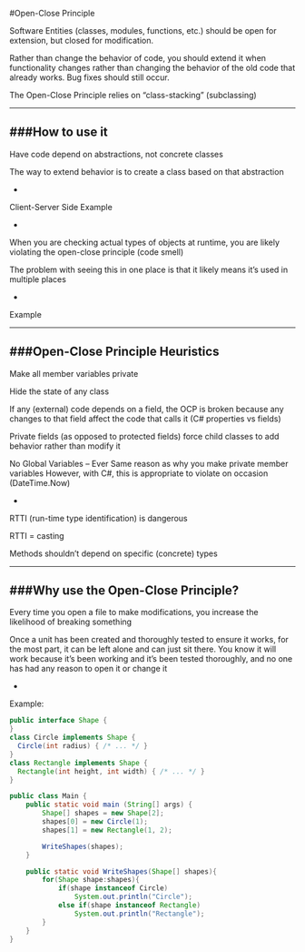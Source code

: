 #Open-Close Principle

Software Entities (classes, modules, functions, etc.) should be open for extension, but closed for modification.

Rather than change the behavior of code, you should extend it when functionality changes rather than changing the behavior of the old code that already works. Bug fixes should still occur.

The Open-Close Principle relies on “class-stacking” (subclassing)

***

###How to use it
-

Have code depend on abstractions, not concrete classes

The way to extend behavior is to create a class based on that abstraction

-

Client-Server Side Example

-

When you are checking actual types of objects at runtime, you are likely violating the open-close principle (code smell)

The problem with seeing this in one place is that it likely means it’s used in multiple places

-

Example

***

###Open-Close Principle Heuristics
-

Make all member variables private

Hide the state of any class

If any (external) code depends on a field, the OCP is broken because any changes to that field affect the code that calls it (C# properties vs fields)

Private fields (as opposed to protected fields) force child classes to add behavior rather than modify it

No Global Variables – Ever
Same reason as why you make private member variables
However, with C#, this is appropriate to violate on occasion (DateTime.Now)

-

RTTI (run-time type identification) is dangerous

RTTI = casting

Methods shouldn’t depend on specific (concrete) types

***

###Why use the Open-Close Principle?
-

Every time you open a file to make modifications, you increase the likelihood of breaking something

Once a unit has been created and thoroughly tested to ensure it works, for the most part, it can be left alone and can just sit there. You know it will work because it’s been working and it’s been tested thoroughly, and no one has had any reason to open it or change it

-

Example:

```java
public interface Shape {
}
class Circle implements Shape {
  Circle(int radius) { /* ... */ }
}
class Rectangle implements Shape {
  Rectangle(int height, int width) { /* ... */ }
}

public class Main {
    public static void main (String[] args) {
        Shape[] shapes = new Shape[2];
        shapes[0] = new Circle(1);
        shapes[1] = new Rectangle(1, 2);

        WriteShapes(shapes);
    }

    public static void WriteShapes(Shape[] shapes){
        for(Shape shape:shapes){
            if(shape instanceof Circle)
                System.out.println("Circle");
            else if(shape instanceof Rectangle)
                System.out.println("Rectangle");
        }
    }
}
```